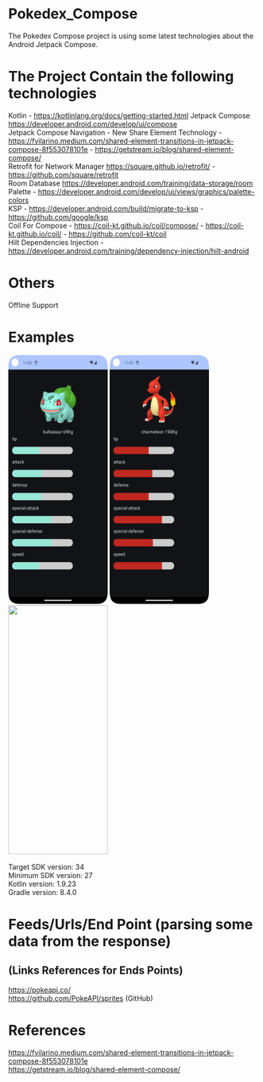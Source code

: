 # Pokedex_Compose
The Pokedex Compose project is using some latest technologies about the Android Jetpack Compose.

# The Project Contain the following technologies
Kotlin - https://kotlinlang.org/docs/getting-started.html
Jetpack Compose https://developer.android.com/develop/ui/compose <br />
Jetpack Compose Navigation - New Share Element Technology - 
https://fvilarino.medium.com/shared-element-transitions-in-jetpack-compose-8f553078101e - https://getstream.io/blog/shared-element-compose/  <br />
Retrofit for Network Manager https://square.github.io/retrofit/ - https://github.com/square/retrofit <br />
Room Database https://developer.android.com/training/data-storage/room <br />
Palette - https://developer.android.com/develop/ui/views/graphics/palette-colors <br />
KSP - https://developer.android.com/build/migrate-to-ksp - https://github.com/google/ksp <br />
Coil For Compose - https://coil-kt.github.io/coil/compose/ - https://coil-kt.github.io/coil/ - https://github.com/coil-kt/coil <br />
Hilt Dependencies Injection - https://developer.android.com/training/dependency-injection/hilt-android  <br />

# Others
Offline Support <br />

# Examples
<p align="left">
  <a title="simulator_image"><img src="examples/Screenshot_20240502_230258.png" height="500" width="200"></a>
  <a title="simulator_image"><img src="examples/Screenshot_20240502_230324.png" height="500" width="200"></a>
  <a title="simulator_image"><img src="examples/example_gif.gif" height="500" width="200"></a>
</p>

Target SDK version: 34 <br />
Minimum SDK version: 27 <br />
Kotlin version: 1.9.23 <br />
Gradle version: 8.4.0 <br />

# Feeds/Urls/End Point (parsing some data from the response)
## (Links References for Ends Points)
https://pokeapi.co/ <br />
https://github.com/PokeAPI/sprites (GitHub) <br />

# References
https://fvilarino.medium.com/shared-element-transitions-in-jetpack-compose-8f553078101e <br />
https://getstream.io/blog/shared-element-compose/  <br />
